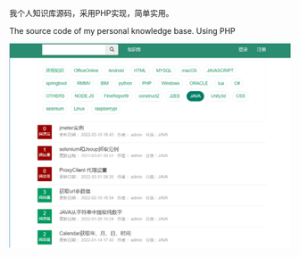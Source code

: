 我个人知识库源码，采用PHP实现，简单实用。

The source code of my personal knowledge base. Using PHP

![image text](https://github.com/baijiacms/knowledge/blob/master/20220321123201.png)